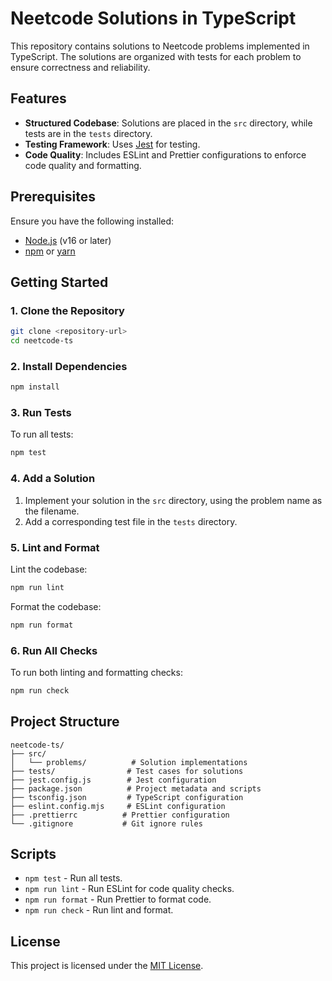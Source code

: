 # Neetcode Solutions in TypeScript

This repository contains solutions to Neetcode problems implemented in TypeScript. The solutions are organized with tests for each problem to ensure correctness and reliability.

## Features

- **Structured Codebase**: Solutions are placed in the `src` directory, while tests are in the `tests` directory.
- **Testing Framework**: Uses [Jest](https://jestjs.io/) for testing.
- **Code Quality**: Includes ESLint and Prettier configurations to enforce code quality and formatting.

## Prerequisites

Ensure you have the following installed:

- [Node.js](https://nodejs.org/) (v16 or later)
- [npm](https://www.npmjs.com/) or [yarn](https://yarnpkg.com/)

## Getting Started

### 1. Clone the Repository

```bash
git clone <repository-url>
cd neetcode-ts
```

### 2. Install Dependencies

```bash
npm install
```

### 3. Run Tests

To run all tests:

```bash
npm test
```

### 4. Add a Solution

1. Implement your solution in the `src` directory, using the problem name as the filename.
2. Add a corresponding test file in the `tests` directory.

### 5. Lint and Format

Lint the codebase:

```bash
npm run lint
```

Format the codebase:

```bash
npm run format
```

### 6. Run All Checks

To run both linting and formatting checks:

```bash
npm run check
```

## Project Structure

```
neetcode-ts/
├── src/
│   └── problems/          # Solution implementations
├── tests/                # Test cases for solutions
├── jest.config.js        # Jest configuration
├── package.json          # Project metadata and scripts
├── tsconfig.json         # TypeScript configuration
├── eslint.config.mjs     # ESLint configuration
├── .prettierrc          # Prettier configuration
└── .gitignore           # Git ignore rules
```

## Scripts

- `npm test` - Run all tests.
- `npm run lint` - Run ESLint for code quality checks.
- `npm run format` - Run Prettier to format code.
- `npm run check` - Run lint and format.

## License

This project is licensed under the [MIT License](LICENSE).
